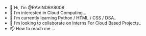 - 👋 Hi, I’m @RAVINDRA8008
- 👀 I’m interested in Cloud Computing....
- 🌱 I’m currently learning Python / HTML / CSS / DSA..
- 💞️ I’m looking to collaborate on Interns For Cloud Based Projects..
- 📫 How to reach me ...

<!---
RAVINDRA8008/RAVINDRA8008 is a ✨ special ✨ repository because its `README.md` (this file) appears on your GitHub profile.
You can click the Preview link to take a look at your changes.
--->
